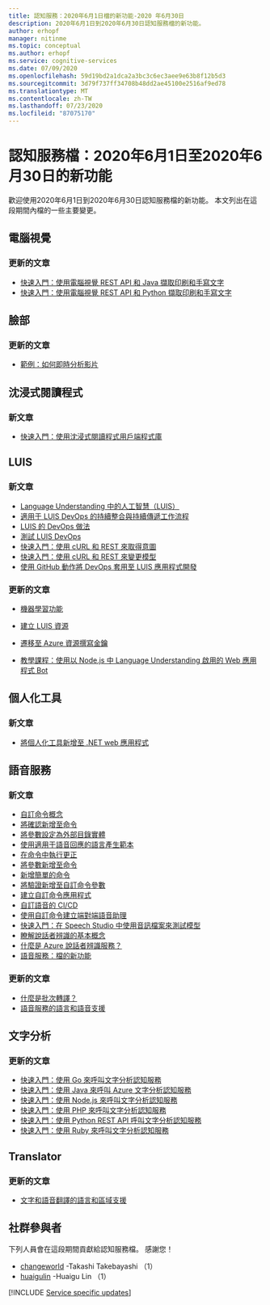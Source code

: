 ```yaml
---
title: 認知服務：2020年6月1日檔的新功能-2020 年6月30日
description: 2020年6月1日到2020年6月30日認知服務檔的新功能。
author: erhopf
manager: nitinme
ms.topic: conceptual
ms.author: erhopf
ms.service: cognitive-services
ms.date: 07/09/2020
ms.openlocfilehash: 59d19bd2a1dca2a3bc3c6ec3aee9e63b8f12b5d3
ms.sourcegitcommit: 3d79f737ff34708b48dd2ae45100e2516af9ed78
ms.translationtype: MT
ms.contentlocale: zh-TW
ms.lasthandoff: 07/23/2020
ms.locfileid: "87075170"
---
```

# <a name="cognitive-services-docs-whats-new-for-june-1-2020---june-30-2020"></a>認知服務檔：2020年6月1日至2020年6月30日的新功能

歡迎使用2020年6月1日到2020年6月30日認知服務檔的新功能。 本文列出在這段期間內檔的一些主要變更。

## <a name="computer-vision"></a>電腦視覺

### <a name="updated-articles"></a>更新的文章

- [快速入門：使用電腦視覺 REST API 和 Java 擷取印刷和手寫文字](/azure/cognitive-services/computer-vision/quickstarts/java-hand-text)
- [快速入門：使用電腦視覺 REST API 和 Python 擷取印刷和手寫文字](/azure/cognitive-services/computer-vision/quickstarts/python-hand-text)

## <a name="face"></a>臉部

### <a name="updated-articles"></a>更新的文章

- [範例：如何即時分析影片](/azure/cognitive-services/face/face-api-how-to-topics/howtoanalyzevideo_face)

## <a name="immersive-reader"></a>沈浸式閱讀程式

### <a name="new-articles"></a>新文章

- [快速入門：使用沈浸式閱讀程式用戶端程式庫](/azure/cognitive-services/immersive-reader/quickstarts/client-libraries)

## <a name="luis"></a>LUIS

### <a name="new-articles"></a>新文章

- [Language Understanding 中的人工智慧（LUIS）](/azure/cognitive-services/luis/artificial-intelligence)
- [適用于 LUIS DevOps 的持續整合與持續傳遞工作流程](/azure/cognitive-services/luis/luis-concept-devops-automation)
- [LUIS 的 DevOps 做法](/azure/cognitive-services/luis/luis-concept-devops-sourcecontrol)
- [測試 LUIS DevOps](/azure/cognitive-services/luis/luis-concept-devops-testing)
- [快速入門：使用 cURL 和 REST 來取得意圖](/azure/cognitive-services/luis/luis-get-started-rest-get-intent)
- [快速入門：使用 cURL 和 REST 來變更模型](/azure/cognitive-services/luis/luis-get-started-rest-get-model)
- [使用 GitHub 動作將 DevOps 套用至 LUIS 應用程式開發](/azure/cognitive-services/luis/luis-how-to-devops-with-github)

### <a name="updated-articles"></a>更新的文章

- [機器學習功能](/azure/cognitive-services/luis/luis-concept-feature)
- [建立 LUIS 資源](/azure/cognitive-services/luis/luis-how-to-azure-subscription)
- [遷移至 Azure 資源撰寫金鑰](/azure/cognitive-services/luis/luis-migration-authoring)


- [教學課程：使用以 Node.js 中 Language Understanding 啟用的 Web 應用程式 Bot](/azure/cognitive-services/luis/luis-nodejs-tutorial-bf-v4)

## <a name="personalizer"></a>個人化工具

### <a name="new-articles"></a>新文章

- [將個人化工具新增至 .NET web 應用程式](/azure/cognitive-services/personalizer/tutorial-use-personalizer-web-app)

## <a name="speech-service"></a>語音服務

### <a name="new-articles"></a>新文章

- [自訂命令概念](/azure/cognitive-services/speech-service/custom-commands-references)
- [將確認新增至命令](/azure/cognitive-services/speech-service/how-to-custom-commands-add-interaction-rules#add-confirmations-to-a-command)
- [將參數設定為外部目錄實體](/azure/cognitive-services/speech-service/how-to-custom-commands-add-parameter-configuration#configure-parameter-as-external-catalog-entity)
- [使用適用于語音回應的語言產生範本](/azure/cognitive-services/speech-service/how-to-custom-commands-add-language-generation-templates)
- [在命令中執行更正](/azure/cognitive-services/speech-service/how-to-custom-commands-add-parameter-configuration)
- [將參數新增至命令](/azure/cognitive-services/speech-service/how-to-custom-commands-add-parameters-to-commands)
- [新增簡單的命令](/azure/cognitive-services/speech-service/how-to-custom-commands-create-application-with-simple-commands)
- [將驗證新增至自訂命令參數](/azure/cognitive-services/speech-service/how-to-custom-commands-add-parameter-configuration#add-validation-to-parameters)
- [建立自訂命令應用程式](/azure/cognitive-services/speech-service/how-to-custom-commands-create-application-with-simple-commands#create-empty-application)
- [自訂語音的 CI/CD](/azure/cognitive-services/speech-service/how-to-custom-speech-continuous-integration-continuous-deployment)
- [使用自訂命令建立端對端語音助理](/azure/cognitive-services/speech-service/quickstart-custom-commands-application)
- [快速入門：在 Speech Studio 中使用音訊檔案來測試模型](/azure/cognitive-services/speech-service/quickstarts/speech-studio-test-model)
- [瞭解說話者辨識的基本概念](/azure/cognitive-services/speech-service/speaker-recognition-basics)
- [什麼是 Azure 說話者辨識服務？](/azure/cognitive-services/speech-service/speaker-recognition-overview)
- [語音服務：檔的新功能](/azure/cognitive-services/speech-service/whats-new)

### <a name="updated-articles"></a>更新的文章

- [什麼是批次轉譯？](/azure/cognitive-services/speech-service/batch-transcription)
- [語音服務的語言和語音支援](/azure/cognitive-services/speech-service/language-support)

## <a name="text-analytics"></a>文字分析

### <a name="updated-articles"></a>更新的文章

- [快速入門：使用 Go 來呼叫文字分析認知服務](/azure/cognitive-services/text-analytics/quickstarts/go)
- [快速入門：使用 Java 來呼叫 Azure 文字分析認知服務](/azure/cognitive-services/text-analytics/quickstarts/java)
- [快速入門：使用 Node.js 來呼叫文字分析認知服務](/azure/cognitive-services/text-analytics/quickstarts/nodejs)
- [快速入門：使用 PHP 來呼叫文字分析認知服務](/azure/cognitive-services/text-analytics/quickstarts/php)
- [快速入門：使用 Python REST API 呼叫文字分析認知服務](/azure/cognitive-services/text-analytics/quickstarts/python)
- [快速入門：使用 Ruby 來呼叫文字分析認知服務](/azure/cognitive-services/text-analytics/quickstarts/ruby)

## <a name="translator"></a>Translator

### <a name="updated-articles"></a>更新的文章

- [文字和語音翻譯的語言和區域支援](/azure/cognitive-services/translator/language-support)

## <a name="community-contributors"></a>社群參與者

下列人員會在這段期間貢獻給認知服務檔。 感謝您！ 

- [changeworld](https://github.com/changeworld) -Takashi Takebayashi （1）
- [huaigulin](https://github.com/huaigulin) -Huaigu Lin （1）

[!INCLUDE [Service specific updates](./includes/service-specific-updates.md)]
